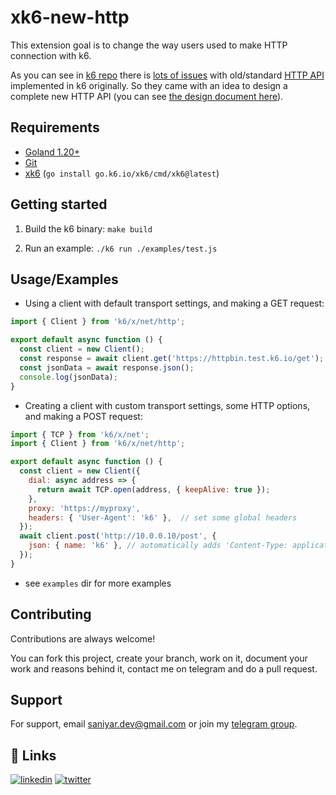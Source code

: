 # xk6-new-http

This extension goal is to change the way users used to make HTTP connection with k6.

As you can see in [k6 repo](https://github.com/grafana/k6) there is [lots of issues](https://github.com/grafana/k6/issues?q=is%3Aissue%20state%3Aopen%20label%3Anew-http) with old/standard [HTTP API]() implemented in k6 originally.
So they came with an idea to design a complete new HTTP API (you can see [the design document here](https://github.com/grafana/k6/blob/master/docs/design/018-new-http-api.md)).

## Requirements

- [Goland 1.20+](https://go.dev/)
- [Git](https://git-scm.com/)
- [xk6](https://github.com/grafana/xk6) (`go install go.k6.io/xk6/cmd/xk6@latest`)

## Getting started

1. Build the k6 binary:
`make build`

2. Run an example:
`./k6 run ./examples/test.js`

## Usage/Examples

- Using a client with default transport settings, and making a GET request:
```javascript
import { Client } from 'k6/x/net/http';

export default async function () {
  const client = new Client();
  const response = await client.get('https://httpbin.test.k6.io/get');
  const jsonData = await response.json();
  console.log(jsonData);
}
```
- Creating a client with custom transport settings, some HTTP options, and making a POST request:
```javascript
import { TCP } from 'k6/x/net';
import { Client } from 'k6/x/net/http';

export default async function () {
  const client = new Client({
    dial: async address => {
      return await TCP.open(address, { keepAlive: true });
    },
    proxy: 'https://myproxy',
    headers: { 'User-Agent': 'k6' },  // set some global headers
  });
  await client.post('http://10.0.0.10/post', {
    json: { name: 'k6' }, // automatically adds 'Content-Type: application/json' header
  });
}
```
- see `examples` dir for more examples

## Contributing

Contributions are always welcome!

You can fork this project, create your branch, work on it, document your work and reasons behind it, contact me on telegram and do a pull request.

## Support

For support, email saniyar.dev@gmail.com or join my [telegram group]().


## 🔗 Links
[![linkedin](https://img.shields.io/badge/linkedin-0A66C2?style=for-the-badge&logo=linkedin&logoColor=white)](https://www.linkedin.com/in/saniyar-karami-818771231/)
[![twitter](https://img.shields.io/badge/twitter-1DA1F2?style=for-the-badge&logo=twitter&logoColor=white)](https://twitter.com/)

